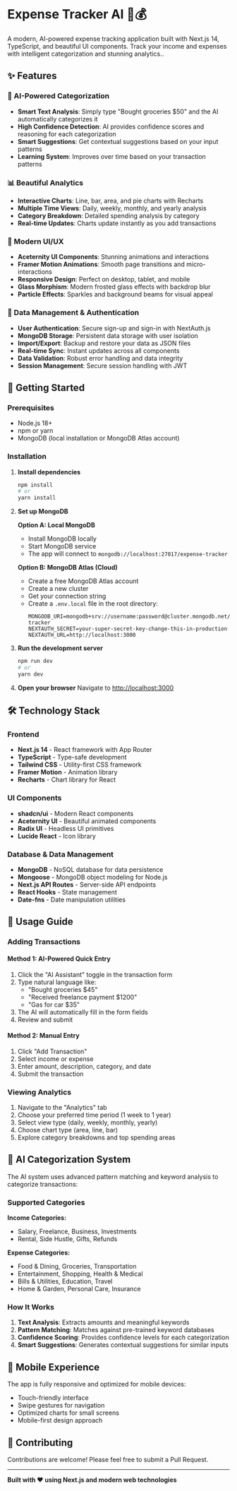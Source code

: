 # Expense Tracker AI 🤖💰

A modern, AI-powered expense tracking application built with Next.js 14, TypeScript, and beautiful UI components. Track your income and expenses with intelligent categorization and stunning analytics..

## ✨ Features

### 🧠 AI-Powered Categorization
- **Smart Text Analysis**: Simply type "Bought groceries $50" and the AI automatically categorizes it
- **High Confidence Detection**: AI provides confidence scores and reasoning for each categorization
- **Smart Suggestions**: Get contextual suggestions based on your input patterns
- **Learning System**: Improves over time based on your transaction patterns

### 📊 Beautiful Analytics
- **Interactive Charts**: Line, bar, area, and pie charts with Recharts
- **Multiple Time Views**: Daily, weekly, monthly, and yearly analysis
- **Category Breakdown**: Detailed spending analysis by category
- **Real-time Updates**: Charts update instantly as you add transactions

### 🎨 Modern UI/UX
- **Aceternity UI Components**: Stunning animations and interactions
- **Framer Motion Animations**: Smooth page transitions and micro-interactions
- **Responsive Design**: Perfect on desktop, tablet, and mobile
- **Glass Morphism**: Modern frosted glass effects with backdrop blur
- **Particle Effects**: Sparkles and background beams for visual appeal

### 💾 Data Management & Authentication
- **User Authentication**: Secure sign-up and sign-in with NextAuth.js
- **MongoDB Storage**: Persistent data storage with user isolation
- **Import/Export**: Backup and restore your data as JSON files
- **Real-time Sync**: Instant updates across all components
- **Data Validation**: Robust error handling and data integrity
- **Session Management**: Secure session handling with JWT

## 🚀 Getting Started

### Prerequisites
- Node.js 18+ 
- npm or yarn
- MongoDB (local installation or MongoDB Atlas account)

### Installation

1. **Install dependencies**
   ```bash
   npm install
   # or
   yarn install
   ```

2. **Set up MongoDB**
   
   **Option A: Local MongoDB**
   - Install MongoDB locally
   - Start MongoDB service
   - The app will connect to `mongodb://localhost:27017/expense-tracker`
   
   **Option B: MongoDB Atlas (Cloud)**
   - Create a free MongoDB Atlas account
   - Create a new cluster
   - Get your connection string
   - Create a `.env.local` file in the root directory:
     ```
     MONGODB_URI=mongodb+srv://username:password@cluster.mongodb.net/expense-tracker
     NEXTAUTH_SECRET=your-super-secret-key-change-this-in-production
     NEXTAUTH_URL=http://localhost:3000
     ```

3. **Run the development server**
   ```bash
   npm run dev
   # or
   yarn dev
   ```

4. **Open your browser**
   Navigate to [http://localhost:3000](http://localhost:3000)

## 🛠️ Technology Stack

### Frontend
- **Next.js 14** - React framework with App Router
- **TypeScript** - Type-safe development
- **Tailwind CSS** - Utility-first CSS framework
- **Framer Motion** - Animation library
- **Recharts** - Chart library for React

### UI Components
- **shadcn/ui** - Modern React components
- **Aceternity UI** - Beautiful animated components
- **Radix UI** - Headless UI primitives
- **Lucide React** - Icon library

### Database & Data Management
- **MongoDB** - NoSQL database for data persistence
- **Mongoose** - MongoDB object modeling for Node.js
- **Next.js API Routes** - Server-side API endpoints
- **React Hooks** - State management
- **Date-fns** - Date manipulation utilities

## 🎯 Usage Guide

### Adding Transactions

#### Method 1: AI-Powered Quick Entry
1. Click the "AI Assistant" toggle in the transaction form
2. Type natural language like:
   - "Bought groceries $45"
   - "Received freelance payment $1200"
   - "Gas for car $35"
3. The AI will automatically fill in the form fields
4. Review and submit

#### Method 2: Manual Entry
1. Click "Add Transaction"
2. Select income or expense
3. Enter amount, description, category, and date
4. Submit the transaction

### Viewing Analytics
1. Navigate to the "Analytics" tab
2. Choose your preferred time period (1 week to 1 year)
3. Select view type (daily, weekly, monthly, yearly)
4. Choose chart type (area, line, bar)
5. Explore category breakdowns and top spending areas

## 🧠 AI Categorization System

The AI system uses advanced pattern matching and keyword analysis to categorize transactions:

### Supported Categories

**Income Categories:**
- Salary, Freelance, Business, Investments
- Rental, Side Hustle, Gifts, Refunds

**Expense Categories:**
- Food & Dining, Groceries, Transportation
- Entertainment, Shopping, Health & Medical
- Bills & Utilities, Education, Travel
- Home & Garden, Personal Care, Insurance

### How It Works
1. **Text Analysis**: Extracts amounts and meaningful keywords
2. **Pattern Matching**: Matches against pre-trained keyword databases
3. **Confidence Scoring**: Provides confidence levels for each categorization
4. **Smart Suggestions**: Generates contextual suggestions for similar inputs

## 📱 Mobile Experience

The app is fully responsive and optimized for mobile devices:
- Touch-friendly interface
- Swipe gestures for navigation
- Optimized charts for small screens
- Mobile-first design approach

## 🤝 Contributing

Contributions are welcome! Please feel free to submit a Pull Request.

---

**Built with ❤️ using Next.js and modern web technologies**
